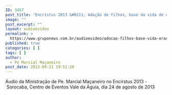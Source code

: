 ```yaml
---
ID: 3457
post_title: 'Encristus 2013 &#8211; Adoção de filhos, base da vida de oração'
image: ""
post_excerpt: ""
layout: audioevideo
permalink: >
  https://www.gruponews.com.br/audioevideo/adocao-filhos-base-vida-oracao
published: true
categories: [ ]
tags: [ ]
author:
  - Pe Marcial Maçaneiro
post_date: 2013-09-21 19:51:20
---
```

Áudio da Ministração de Pe. Marcial Maçaneiro no Encirstus 2013 - Sorocaba, Centro de Eventos Vale da Águia, dia 24 de agosto de 2013